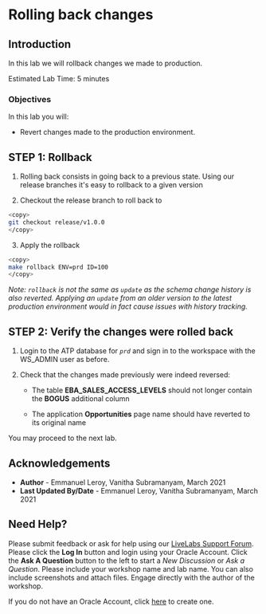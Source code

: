 # Rolling back changes

## Introduction

In this lab we will rollback changes we made to production.

Estimated Lab Time: 5 minutes

### Objectives

In this lab you will:

- Revert changes made to the production environment.

## **STEP 1:** Rollback

1. Rolling back consists in going back to a previous state. Using our release branches it's easy to rollback to a given version

2. Checkout the release branch to roll back to

  ```bash
  <copy>
  git checkout release/v1.0.0
  </copy>
  ```

3. Apply the rollback

  ```bash
  <copy>
  make rollback ENV=prd ID=100
  </copy>
  ```

  *Note: `rollback` is not the same as `update` as the schema change history is also reverted. Applying an `update` from an older version to the latest production environment would in fact cause issues with history tracking.*
  
## **STEP 2:** Verify the changes were rolled back

1. Login to the ATP database for *`prd`* and sign in to the workspace with the WS_ADMIN user as before.

2. Check that the changes made previously were indeed reversed:

    - The table **EBA\_SALES\_ACCESS\_LEVELS** should not longer contain the **BOGUS** additional column

    - The application **Opportunities** page name should have reverted to its original name


You may proceed to the next lab.

## Acknowledgements

 - **Author** - Emmanuel Leroy, Vanitha Subramanyam, March 2021
 - **Last Updated By/Date** - Emmanuel Leroy, Vanitha Subramanyam, March 2021

## Need Help?
Please submit feedback or ask for help using our [LiveLabs Support Forum](https://community.oracle.com/tech/developers/categories/livelabs). Please click the **Log In** button and login using your Oracle Account. Click the **Ask A Question** button to the left to start a *New Discussion* or *Ask a Question*.  Please include your workshop name and lab name.  You can also include screenshots and attach files.  Engage directly with the author of the workshop.

If you do not have an Oracle Account, click [here](https://profile.oracle.com/myprofile/account/create-account.jspx) to create one.
